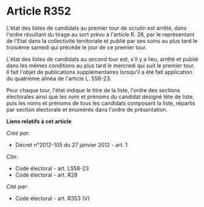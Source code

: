 # Article R352

L'état des listes de candidats au premier tour de scrutin est arrêté, dans l'ordre résultant du tirage au sort prévu à
l'article R. 28, par le représentant de l'Etat dans la collectivité territoriale et publié par ses soins au plus tard le
troisième samedi qui précède le jour de ce premier tour. 

L'état des listes de candidats au second tour est, s'il y a lieu, arrêté et publié dans les mêmes conditions au plus tard le
mercredi qui suit le premier tour. Il fait l'objet de publications supplémentaires lorsqu'il a été fait application du
quatrième alinéa de l'article L. 558-23.

Pour chaque tour, l'état indique le titre de la liste, l'ordre des sections électorales ainsi que les nom et prénoms du
candidat désigné tête de liste, puis les noms et prénoms de tous les candidats composant la liste, répartis par section
électorale et énumérés dans l'ordre de présentation.

**Liens relatifs à cet article**

_Créé par_:

  - Décret n°2012-105 du 27 janvier 2012 - art. 1

_Cite_:

  - Code électoral - art. L558-23
  - Code électoral - art. R28

_Cité par_:

  - Code électoral - art. R353 (V)
